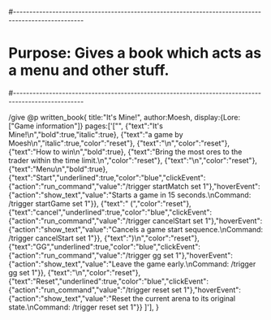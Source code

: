 #---------------------------------------------------------------------------------------------------
# Purpose: Gives a book which acts as a menu and other stuff.
#---------------------------------------------------------------------------------------------------

/give @p written_book{
	title:"It's Mine!",
	author:Moesh,
	display:{Lore:["Game information"]}
	pages:['["",
		{"text":"It\'s Mine!\\n","bold":true,"italic":true},
		{"text":"a game by Moesh\\n","italic":true,"color":"reset"},
		{"text":"\\n","color":"reset"},	
		{"text":"How to win\\n","bold":true},
		{"text":"Bring the most ores to the trader within the time limit.\\n","color":"reset"},
		{"text":"\\n","color":"reset"},	
		{"text":"Menu\\n","bold":true},
		{"text":"Start","underlined":true,"color":"blue","clickEvent":{"action":"run_command","value":"/trigger startMatch set 1"},"hoverEvent":{"action":"show_text","value":"Starts a game in 15 seconds.\\nCommand: /trigger startGame set 1"}},
		{"text":" (","color":"reset"},
		{"text":"cancel","underlined":true,"color":"blue","clickEvent":{"action":"run_command","value":"/trigger cancelStart set 1"},"hoverEvent":{"action":"show_text","value":"Cancels a game start sequence.\\nCommand: /trigger cancelStart set 1"}},
		{"text":")\\n","color":"reset"},
		{"text":"GG","underlined":true,"color":"blue","clickEvent":{"action":"run_command","value":"/trigger gg set 1"},"hoverEvent":{"action":"show_text","value":"Leave the game early.\\nCommand: /trigger gg set 1"}},
		{"text":"\\n","color":"reset"},
		{"text":"Reset","underlined":true,"color":"blue","clickEvent":{"action":"run_command","value":"/trigger reset set 1"},"hoverEvent":{"action":"show_text","value":"Reset the current arena to its original state.\\nCommand: /trigger reset set 1"}}
	]'],
}